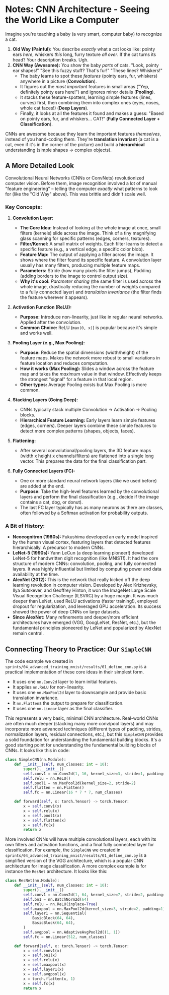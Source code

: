 # Notes: CNN Architecture - Seeing the World Like a Computer

Imagine you're teaching a baby (a very smart, computer baby) to recognize a cat.

1.  **Old Way (Painful):** You describe _exactly_ what a cat looks like: pointy ears _here_, whiskers _this_ long, furry texture _all over_. If the cat turns its head? Your description breaks. Ugh.
2.  **CNN Way (Awesome):** You show the baby _parts_ of cats. "Look, pointy ear shapes!" "See this fuzzy stuff? That's fur!" "These lines? Whiskers!"
    - The baby learns to spot these _features_ (pointy ears, fur, whiskers) anywhere in a picture (**Convolution**).
    - It figures out the _most important_ features in small areas ("Yep, definitely pointy ears here!") and ignores minor details (**Pooling**).
    - It stacks these feature-spotters, learning simple features (lines, curves) first, then combining them into complex ones (eyes, noses, whole cat faces!) (**Deep Layers**).
    - Finally, it looks at all the features it found and makes a guess: "Based on pointy ears, fur, and whiskers... CAT!" (**Fully Connected Layer + Classification**).

CNNs are awesome because they learn the important features _themselves_, instead of you hand-coding them. They're **translation invariant** (a cat is a cat, even if it's in the corner of the picture) and build a **hierarchical** understanding (simple shapes -> complex objects).

## A More Detailed Look

Convolutional Neural Networks (CNNs or ConvNets) revolutionized computer vision. Before them, image recognition involved a lot of manual "feature engineering" – telling the computer _exactly_ what patterns to look for (like the "Old Way" above). This was brittle and didn't scale well.

### Key Concepts:

1.  **Convolution Layer:**

    - **The Core Idea:** Instead of looking at the whole image at once, small filters (kernels) slide across the image. Think of a tiny magnifying glass scanning for specific patterns (edges, corners, textures).
    - **Filter/Kernel:** A small matrix of weights. Each filter learns to detect a specific feature (e.g., a vertical edge, a specific color blob).
    - **Feature Map:** The output of applying a filter across the image. It shows where the filter found its specific feature. A convolution layer usually has many filters, producing multiple feature maps.
    - **Parameters:** Stride (how many pixels the filter jumps), Padding (adding borders to the image to control output size).
    - **Why it's cool:** _Parameter sharing_ (the same filter is used across the whole image, drastically reducing the number of weights compared to a fully connected layer) and _translation invariance_ (the filter finds the feature wherever it appears).

2.  **Activation Function (ReLU):**

    - **Purpose:** Introduce non-linearity, just like in regular neural networks. Applied after the convolution.
    - **Common Choice:** ReLU (`max(0, x)`) is popular because it's simple and works well.

3.  **Pooling Layer (e.g., Max Pooling):**

    - **Purpose:** Reduce the spatial dimensions (width/height) of the feature maps. Makes the network more robust to small variations in feature location and reduces computation.
    - **How it works (Max Pooling):** Slides a window across the feature map and takes the _maximum_ value in that window. Effectively keeps the strongest "signal" for a feature in that local region.
    - **Other types:** Average Pooling exists but Max Pooling is more common.

4.  **Stacking Layers (Going Deep):**

    - CNNs typically stack multiple Convolution -> Activation -> Pooling blocks.
    - **Hierarchical Feature Learning:** Early layers learn simple features (edges, corners). Deeper layers combine these simple features to detect more complex patterns (shapes, objects, faces).

5.  **Flattening:**

    - After several convolutional/pooling layers, the 3D feature maps (width x height x channels/filters) are flattened into a single long vector. This prepares the data for the final classification part.

6.  **Fully Connected Layers (FC):**
    - One or more standard neural network layers (like we used before) are added at the end.
    - **Purpose:** Take the high-level features learned by the convolutional layers and perform the final classification (e.g., decide if the image contains a cat, dog, or donut).
    - The last FC layer typically has as many neurons as there are classes, often followed by a Softmax activation for probability outputs.

### A Bit of History:

- **Neocognitron (1980s):** Fukushima developed an early model inspired by the human visual cortex, featuring layers that detected features hierarchically. A precursor to modern CNNs.
- **LeNet-5 (1990s):** Yann LeCun (a deep learning pioneer!) developed LeNet-5 for handwritten digit recognition (like MNIST!). It had the core structure of modern CNNs: convolution, pooling, and fully connected layers. It was highly influential but limited by computing power and data availability at the time.
- **AlexNet (2012):** This is the network that really kicked off the deep learning revolution in computer vision. Developed by Alex Krizhevsky, Ilya Sutskever, and Geoffrey Hinton, it won the ImageNet Large Scale Visual Recognition Challenge (ILSVRC) by a huge margin. It was much deeper than LeNet, used ReLU activations (faster training!), employed dropout for regularization, and leveraged GPU acceleration. Its success showed the power of deep CNNs on large datasets.
- **Since AlexNet:** Many refinements and deeper/more efficient architectures have emerged (VGG, GoogLeNet, ResNet, etc.), but the fundamental principles pioneered by LeNet and popularized by AlexNet remain central.

## Connecting Theory to Practice: Our `SimpleCNN`

The code example we created in `sprints/04_advanced_training_mnist/results/01_define_cnn.py` is a practical implementation of these core ideas in their simplest form.

- It uses one `nn.Conv2d` layer to learn initial features.
- It applies `nn.ReLU` for non-linearity.
- It uses one `nn.MaxPool2d` layer to downsample and provide basic translation invariance.
- It `nn.Flatten`s the output to prepare for classification.
- It uses one `nn.Linear` layer as the final classifier.

This represents a very basic, minimal CNN architecture. Real-world CNNs are often much deeper (stacking many more conv/pool layers) and may incorporate more advanced techniques (different types of padding, strides, normalization layers, residual connections, etc.), but this `SimpleCNN` provides a solid foundation for understanding the fundamental building blocks. It's a good starting point for understanding the fundamental building blocks of CNNs. It looks like this in code:

```python
class SimpleCNN(nn.Module):
    def __init__(self, num_classes: int = 10):
        super().__init__()
        self.conv1 = nn.Conv2d(1, 16, kernel_size=3, stride=1, padding=1)
        self.relu = nn.ReLU()
        self.pool1 = nn.MaxPool2d(kernel_size=2, stride=2)
        self.flatten = nn.Flatten()
        self.fc = nn.Linear(16 * 7 * 7, num_classes)

    def forward(self, x: torch.Tensor) -> torch.Tensor:
        x = self.conv1(x)
        x = self.relu(x)
        x = self.pool1(x)
        x = self.flatten(x)
        x = self.fc(x)
        return x
```


More involved CNNs will have multiple convolutional layers, each with its own filters and activation functions, and a final fully connected layer for classification. For example, the `SimpleCNN` we created in `sprints/04_advanced_training_mnist/results/01_define_cnn.py` is a simplified version of the VGG architecture, which is a popular CNN architecture for image classification. A more complex example is for instance the `ResNet` architecture. It looks like this:

```python
class ResNet(nn.Module):
    def __init__(self, num_classes: int = 10):
        super().__init__()
        self.conv1 = nn.Conv2d(1, 64, kernel_size=7, stride=2, padding=3) 
        self.bn1 = nn.BatchNorm2d(64)
        self.relu = nn.ReLU(inplace=True)
        self.maxpool = nn.MaxPool2d(kernel_size=3, stride=2, padding=1)
        self.layer1 = nn.Sequential(
            BasicBlock(64, 64),
            BasicBlock(64, 64),
        )
        self.avgpool = nn.AdaptiveAvgPool2d((1, 1))
        self.fc = nn.Linear(512, num_classes)

    def forward(self, x: torch.Tensor) -> torch.Tensor:
        x = self.conv1(x)
        x = self.bn1(x)
        x = self.relu(x)
        x = self.maxpool(x)
        x = self.layer1(x)
        x = self.avgpool(x)
        x = torch.flatten(x, 1)
        x = self.fc(x)
        return x
``` 

